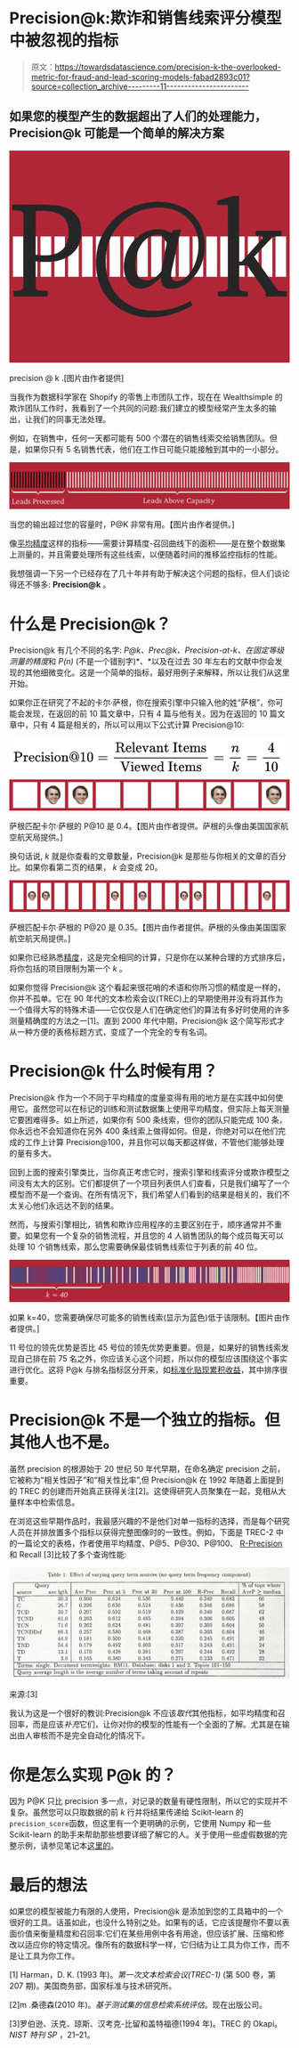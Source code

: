 # Precision@k:欺诈和销售线索评分模型中被忽视的指标

> 原文：<https://towardsdatascience.com/precision-k-the-overlooked-metric-for-fraud-and-lead-scoring-models-fabad2893c01?source=collection_archive---------11----------------------->

## 如果您的模型产生的数据超出了人们的处理能力，Precision@k 可能是一个简单的解决方案

![](img/c482374a2d78db2296d36013d8a44393.png)

precision @ k .[图片由作者提供]

当我作为数据科学家在 Shopify 的零售上市团队工作，现在在 Wealthsimple 的欺诈团队工作时，我看到了一个共同的问题:我们建立的模型经常产生太多的输出，让我们的同事无法处理。

例如，在销售中，任何一天都可能有 500 个潜在的销售线索交给销售团队。但是，如果你只有 5 名销售代表，他们在工作日可能只能接触到其中的一小部分。

![](img/9d5f45811f60d24b5a8a9fa49263916a.png)

当您的输出超过您的容量时，P@K 非常有用。【图片由作者提供。]

像[平均精度](https://en.wikipedia.org/wiki/Evaluation_measures_(information_retrieval)#Average_precision)这样的指标——需要计算精度-召回曲线下的面积——是在整个数据集上测量的，并且需要处理所有这些线索，以便随着时间的推移监控指标的性能。

我想强调一下另一个已经存在了几十年并有助于解决这个问题的指标，但人们谈论得还不够多: **Precision@k** 。

# **什么是 Precision@k？**

Precision@k 有几个不同的名字: *P@k、Prec@k、Precision-at-k、在固定等级测量的精度*和 *P(n)* (不是一个错别字)*、*以及在过去 30 年左右的文献中你会发现的其他细微变化。这是一个简单的指标，最好用例子来解释，所以让我们从这里开始。

如果你正在研究了不起的卡尔·萨根，你在搜索引擎中只输入他的姓“萨根”，你可能会发现，在返回的前 10 篇文章中，只有 4 篇与他有关。因为在返回的 10 篇文章中，只有 4 篇是相关的，所以可以用以下公式计算 Precision@10:

![](img/b9f182a12ae978722121c369f0049f88.png)![](img/ffb8ba6962a3f13e7d147dba876e93fb.png)

萨根匹配卡尔·萨根的 P@10 是 0.4。【图片由作者提供。萨根的头像由美国国家航空航天局提供。]

换句话说, *k* 就是你查看的文章数量，Precision@k 是那些与你相关的文章的百分比。如果你看第二页的结果， *k* 会变成 20。

![](img/9709034393e6958803d9302cd23f1dd2.png)

萨根匹配卡尔·萨根的 P@20 是 0.35。【图片由作者提供。萨根的头像由美国国家航空航天局提供。]

如果你已经熟悉[精度](https://en.wikipedia.org/wiki/Precision_and_recall)，这是完全相同的计算，只是你在以某种合理的方式排序后，将你包括的项目限制为第一个 *k* 。

如果你觉得 Precision@k 这个看起来很花哨的术语和你所习惯的精度是一样的，你并不孤单。它在 90 年代的文本检索会议(TREC)上的早期使用并没有将其作为一个值得大写的特殊术语——它仅仅是人们在确定他们的算法有多好时使用的许多测量精确度的方法之一[1]。直到 2000 年代中期，Precision@k 这个简写形式才从一种方便的表格标题方式，变成了一个完全的专有名词。

# Precision@k 什么时候有用？

Precision@k 作为一个不同于平均精度的度量变得有用的地方是在实践中如何使用它。虽然您可以在标记的训练和测试数据集上使用平均精度，但实际上每天测量它要困难得多。如上所述，如果你有 500 条线索，但你的团队只能完成 100 条，你永远也不会知道你在另外 400 条线索上做得如何。但是，你绝对可以在他们完成的工作上计算 Precision@100，并且你可以每天都这样做，不管他们能够处理的量有多大。

回到上面的搜索引擎类比，当你真正考虑它时，搜索引擎和线索评分或欺诈模型之间没有太大的区别。它们都提供了一个项目列表供人们查看，只是我们编写了一个模型而不是一个查询。在所有情况下，我们希望人们看到的结果是相关的，我们不太关心他们永远达不到的结果。

然而，与搜索引擎相比，销售和欺诈应用程序的主要区别在于，顺序通常并不重要。如果您有一个复杂的销售流程，并且您的 4 人销售团队的每个成员每天可以处理 10 个销售线索，那么您需要确保最佳销售线索位于列表的前 40 位。

![](img/8c6976f1dc19d9bea601e8ab7b784f7c.png)

如果 k=40，您需要确保尽可能多的销售线索(显示为蓝色)低于该限制。【图片由作者提供。]

11 号位的领先优势是否比 45 号位的领先优势更重要。但是，如果好的销售线索发现自己排在前 75 名之外，你应该关心这个问题，所以你的模型应该围绕这个事实进行优化。这将 P@k 与排名指标区分开来，如[标准化贴现累积收益](https://en.wikipedia.org/wiki/Discounted_cumulative_gain#Normalized_DCG)，其中排序很重要。

# Precision@k 不是一个独立的指标。但其他人也不是。

虽然 precision 的根源始于 20 世纪 50 年代早期，在命名确定 precision 之前，它被称为“相关性因子”和“相关性比率”,但 Precision@k 在 1992 年随着上面提到的 TREC 的创建而开始真正获得关注[2]。这使得研究人员聚集在一起，竞相从大量样本中检索信息。

在浏览这些早期作品时，我最感兴趣的不是他们对单一指标的选择，而是每个研究人员在并排放置多个指标以获得完整图像时的一致性。例如，下面是 TREC-2 中的一篇论文的表格，作者使用平均精度、P@5、P@30、P@100、 [R-Precision](https://en.wikipedia.org/wiki/Evaluation_measures_(information_retrieval)#R-precision) 和 Recall [3]比较了多个查询性能:

![](img/a3b9630730734d85cf1c97763c72dba2.png)

来源:[3]

我认为这是一个很好的教训:Precision@k 不应该*取代*其他指标，如平均精度和召回率，而是应该*补充*它们，让你对你的模型的性能有一个全面的了解。尤其是在输出由人审核而不是完全自动化的情况下。

# 你是怎么实现 P@k 的？

因为 P@K 只比 precision 多一点，对记录的数量有硬性限制，所以它的实现并不复杂。虽然您可以只取数据的前 *k* 行并将结果传递给 Scikit-learn 的`precision_score`函数，但这里有一个更明确的示例，它使用 Numpy 和一些 Scikit-learn 的助手来帮助那些想要详细了解它的人。关于使用一些虚假数据的完整示例，请参见笔记本[这里的](https://github.com/Brideau/whackdata-notebooks/blob/main/precision-at-k/Precision%20at%20K.ipynb)。

# 最后的想法

如果您的模型被能力有限的人使用，Precision@k 是添加到您的工具箱中的一个很好的工具。话虽如此，也没什么特别之处。如果有的话，它应该提醒你不要以表面价值来衡量精度和召回率:它们在某些用例中各有用途，但应该扩展、压缩和修改以适应你的特定情况。像所有的数据科学一样，它归结为让工具为你工作，而不是让工具为你工作。

[1] Harman，D. K. (1993 年)。*第一次文本检索会议(TREC-1)* (第 500 卷，第 207 期)。美国商务部，国家标准与技术研究所。

[2]m .桑德森(2010 年)。*基于测试集的信息检索系统评估*。现在出版公司。

[3]罗伯逊、沃克、琼斯、汉考克-比留和盖特福德(1994 年)。TREC 的 Okapi。 *NIST 特刊 SP* ，21–21。